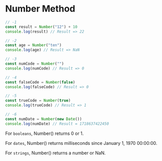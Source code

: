# Number Method

```js
// -1
const result = Number("12") + 10
console.log(result) // Result => 22

// -2
const age = Number("ten")
console.log(age) // Result => NaN

// -3
const numCode = Number("")
console.log(numCode) // Result => 0

// -4
const falseCode = Number(false)
console.log(falseCode) // Result => 0

// -5
const trueCode = Number(true)
console.log(trueCode) // Result => 1

// -6
const numDate = Number(new Date())
console.log(numDate) // Result = 1718637422450
```

For `booleans`, Number() returns 0 or 1.

For `dates`, Number() returns milliseconds since January 1, 1970 00:00:00.

For `strings`, Number() returns a number or NaN.
